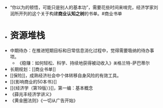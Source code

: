 - “你以为的顿悟，可能只是别人的基本功”，需要花些时间来啃完，经济学家刘润所开列的这个关于构建**商业认知之树**的书单。#商业书单
- # 资源堆栈
- 中期待办：在推进短期目标和日常信息消化过程中，觉得需要吸纳的待办事项。
	- 《稳赚：如何轻松、科学、持续地获得被动收入》`美`格兰特-萨巴蒂尔
- 长期规划：[[商业书单]]
- [[保险]]，成熟经济社会中个体转移自身风险的有效工具。
- [[《影响商业的50本书》]]
- [[《经济学（第19版）》]]，第一编：基本概念
- 《薛兆丰经济学讲义》
- 《黄金圈法则》《一切从广告开始》
